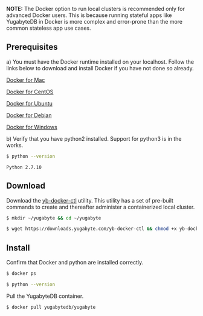 **NOTE:**
The Docker option to run local clusters is recommended only for advanced Docker users. This is because running stateful apps like YugabyteDB in Docker is more complex and error-prone than the more common stateless app use cases.

## Prerequisites

a) You must have the Docker runtime installed on your localhost. Follow the links below to download and install Docker if you have not done so already.

<i class="fab fa-apple" aria-hidden="true"></i> [Docker for Mac](https://store.docker.com/editions/community/docker-ce-desktop-mac)

<i class="fab fa-centos"></i> [Docker for CentOS](https://store.docker.com/editions/community/docker-ce-server-centos)

<i class="fab fa-ubuntu"></i> [Docker for Ubuntu](https://store.docker.com/editions/community/docker-ce-server-ubuntu)

<i class="icon-debian"></i> [Docker for Debian](https://store.docker.com/editions/community/docker-ce-server-debian)

<i class="fab fa-windows" aria-hidden="true"></i> [Docker for Windows](https://store.docker.com/editions/community/docker-ce-desktop-windows)

b) Verify that you have python2 installed. Support for python3 is in the works.

```sh
$ python --version
```

```
Python 2.7.10
```

## Download

Download the [yb-docker-ctl](../../admin/yb-docker-ctl/) utility. This utility has a set of pre-built commands to create and thereafter administer a containerized local cluster.

```sh
$ mkdir ~/yugabyte && cd ~/yugabyte
```

```sh
$ wget https://downloads.yugabyte.com/yb-docker-ctl && chmod +x yb-docker-ctl
```

## Install

Confirm that Docker and python are installed correctly.

```sh
$ docker ps
```

```sh
$ python --version
```

Pull the YugabyteDB container.

```sh
$ docker pull yugabytedb/yugabyte
```
